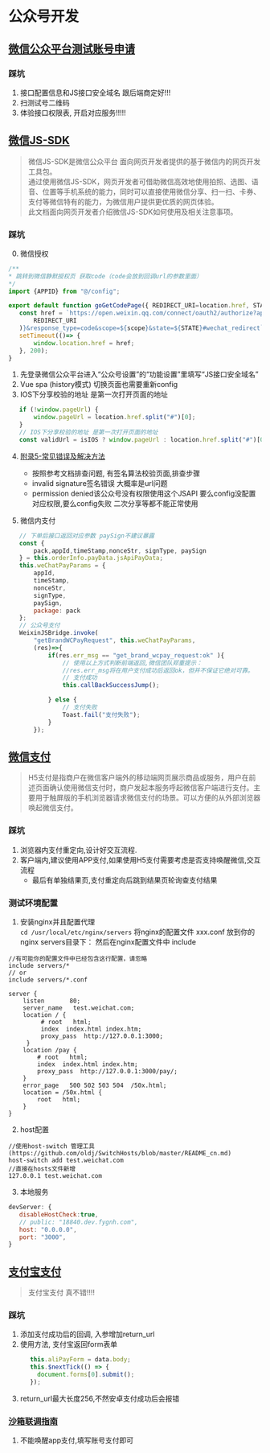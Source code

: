# 公众号开发

## [微信公众平台测试账号申请](https://mp.weixin.qq.com/debug/cgi-bin/sandboxinfo?action=showinfo&t=sandbox/index)
### 踩坑
1. 接口配置信息和JS接口安全域名 跟后端商定好!!!
2. 扫测试号二维码
3. 体验接口权限表, 开启对应服务!!!!!

## [微信JS-SDK](https://developers.weixin.qq.com/doc/offiaccount/OA_Web_Apps/JS-SDK.html)
> 微信JS-SDK是微信公众平台 面向网页开发者提供的基于微信内的网页开发工具包。  
> 通过使用微信JS-SDK，网页开发者可借助微信高效地使用拍照、选图、语音、位置等手机系统的能力，同时可以直接使用微信分享、扫一扫、卡券、支付等微信特有的能力，为微信用户提供更优质的网页体验。  
> 此文档面向网页开发者介绍微信JS-SDK如何使用及相关注意事项。
 ### 踩坑
 0. 微信授权
 ```javascript
/**
 * 跳转到微信静默授权页 获取code（code会放到回调url的参数里面）
 */
import {APPID} from "@/config";

export default function goGetCodePage({ REDIRECT_URI=location.href, STATE = "", scope ="snsapi_userinfo" }) {
    const href = `https://open.weixin.qq.com/connect/oauth2/authorize?appid=${APPID}&redirect_uri=${encodeURIComponent(
        REDIRECT_URI
    )}&response_type=code&scope=${scope}&state=${STATE}#wechat_redirect`;
    setTimeout(()=> {
        window.location.href = href;
    }, 200);
}
```
 1. 先登录微信公众平台进入“公众号设置”的“功能设置”里填写“JS接口安全域名”
 2. Vue spa (history模式) 切换页面也需要重新config
 3. IOS下分享校验的地址 是第一次打开页面的地址
 ```javascript
    if (!window.pageUrl) {
        window.pageUrl = location.href.split("#")[0];
    }
    // IOS下分享校验的地址 是第一次打开页面的地址
    const validUrl = isIOS ? window.pageUrl : location.href.split("#")[0];
```
 4. [附录5-常见错误及解决方法](https://developers.weixin.qq.com/doc/offiaccount/OA_Web_Apps/JS-SDK.html#66) 
    - 按照参考文档排查问题, 有签名算法校验页面,排查步骤
    - invalid signature签名错误  大概率是url问题
    - permission denied该公众号没有权限使用这个JSAPI 要么config没配置对应权限,要么config失败 二次分享等都不能正常使用

 5. 微信内支付
 ```javascript
    // 下单后接口返回对应参数 paySign不建议暴露
    const {
        pack,appId,timeStamp,nonceStr, signType, paySign
    } = this.orderInfo.payData.jsApiPayData;
    this.weChatPayParams = {
        appId,
        timeStamp,
        nonceStr,
        signType,
        paySign,
        package: pack
    };
    // 公众号支付
    WeixinJSBridge.invoke(
        "getBrandWCPayRequest", this.weChatPayParams,
        (res)=>{
            if(res.err_msg == "get_brand_wcpay_request:ok" ){
                // 使用以上方式判断前端返回,微信团队郑重提示：
                //res.err_msg将在用户支付成功后返回ok，但并不保证它绝对可靠。
                // 支付成功
                this.callBackSuccessJump();

            } else {
                // 支付失败
                Toast.fail("支付失败");
            }
        });
```
## [微信支付](https://pay.weixin.qq.com/wiki/doc/api/H5.php?chapter=15_1)
> H5支付是指商户在微信客户端外的移动端网页展示商品或服务，用户在前述页面确认使用微信支付时，商户发起本服务呼起微信客户端进行支付。主要用于触屏版的手机浏览器请求微信支付的场景。可以方便的从外部浏览器唤起微信支付。

### 踩坑
 1. 浏览器内支付重定向,设计好交互流程.
 2. 客户端内,建议使用APP支付,如果使用H5支付需要考虑是否支持唤醒微信,交互流程
    - 最后有单独结果页,支付重定向后跳到结果页轮询查支付结果

### 测试环境配置
1. 安装nginx并且配置代理  
`cd /usr/local/etc/nginx/servers`
将nginx的配置文件 xxx.conf 放到你的nginx servers目录下：
然后在nginx配置文件中 include
```
//有可能你的配置文件中已经包含这行配置，请忽略
include servers/*
// or
include servers/*.conf

```
```shell script
server {
    listen       80;
    server_name   test.weichat.com;
    location / {
         # root   html;
         index  index.html index.htm;
         proxy_pass  http://127.0.0.1:3000;
     }
    location /pay {
        # root   html;
        index  index.html index.htm;
        proxy_pass  http://127.0.0.1:3000/pay/;
    }
    error_page   500 502 503 504  /50x.html;
    location = /50x.html {
        root   html;
    }
}

```
2. host配置
```
//使用host-switch 管理工具(https://github.com/oldj/SwitchHosts/blob/master/README_cn.md)
host-switch add test.weichat.com
//直接在hosts文件新增
127.0.0.1 test.weichat.com
```
 3. 本地服务
 
 ```javascript
 devServer: {
    disableHostCheck:true,
    // public: "18840.dev.fygnh.com",
    host: "0.0.0.0",
    port: "3000",
}
```
## [支付宝支付](https://opendocs.alipay.com/open/203/105285)
> 支付宝支付 真不错!!!!

### 踩坑

1. 添加支付成功后的回调, 入参增加return_url
2. 使用方法, 支付宝返回form表单    
```javascript
      this.aliPayForm = data.body;
      this.$nextTick(() => {
        document.forms[0].submit();
      });
```
3. return_url最大长度256,不然安卓支付成功后会报错
### [沙箱联调指南](https://opendocs.alipay.com/open/203/107096)
 
1. 不能唤醒app支付,填写账号支付即可

